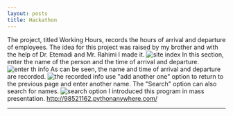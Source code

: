 ```yaml
---
layout: posts
title: Hackathon
---
```


The project, titled Working Hours, records the hours of arrival and departure of employees.
The idea for this project was raised by my brother and with the help of Dr. Etemadi and Mr. Rahimi I made it.
![site index](.../assets/images/hackathon1.png)
In this section, enter the name of the person and the time of arrival and departure. 
![enter th info](https://azadehdarabi.github.io/assets/images/hackathon2.png)
As can be seen, the name and time of arrival and departure are recorded.
![the recorded info](https://azadehdarabi.github.io/assets/images/hackathon3.png)
use "add another one" option to return to the previous page and enter another name.
The "Search" option can also search for names.
![search option](https://azadehdarabi.github.io/assets/images/hackathon4.png)
I introduced this program in mass presentation.
http://98521162.pythonanywhere.com/


---